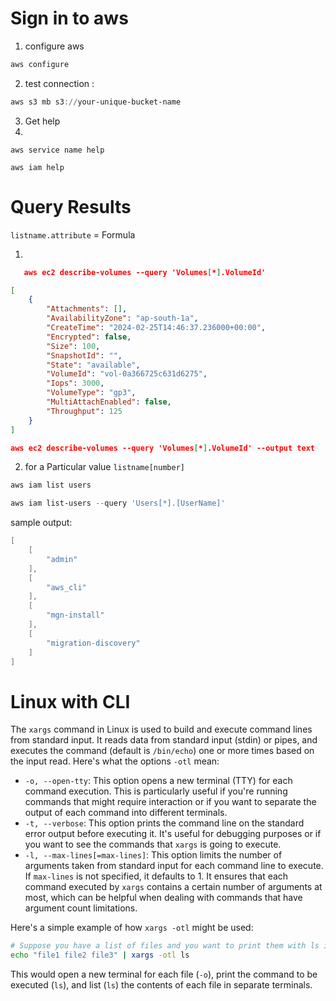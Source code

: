 # Sign in to aws

1. configure aws 

```powershell
aws configure 
```

2. test connection :

```powershell
aws s3 mb s3://your-unique-bucket-name
```
3. Get help 
1. 
 ```azurepowershell
aws service name help

aws iam help
```
# Query Results
`listname.attribute` = Formula

1.
```json
   aws ec2 describe-volumes --query 'Volumes[*].VolumeId'

[
    {
        "Attachments": [],
        "AvailabilityZone": "ap-south-1a",
        "CreateTime": "2024-02-25T14:46:37.236000+00:00",
        "Encrypted": false,
        "Size": 100,
        "SnapshotId": "",
        "State": "available",
        "VolumeId": "vol-0a366725c631d6275",
        "Iops": 3000,
        "VolumeType": "gp3",
        "MultiAttachEnabled": false,
        "Throughput": 125
    }
]

aws ec2 describe-volumes --query 'Volumes[*].VolumeId' --output text
```
2. for a Particular value `listname[number]`
```powershell
aws iam list users

aws iam list-users --query 'Users[*].[UserName]'

```

sample output:
```powershell
[
    [
        "admin"
    ],
    [
        "aws_cli"
    ],
    [
        "mgn-install"
    ],
    [
        "migration-discovery"
    ]
]
```
# Linux with CLI
The `xargs` command in Linux is used to build and execute command lines from standard input. It reads data from standard input (stdin) or pipes, and executes the command (default is `/bin/echo`) one or more times based on the input read. Here's what the options `-otl` mean:

- `-o, --open-tty`: This option opens a new terminal (TTY) for each command execution. This is particularly useful if you're running commands that might require interaction or if you want to separate the output of each command into different terminals.
- `-t, --verbose`: This option prints the command line on the standard error output before executing it. It's useful for debugging purposes or if you want to see the commands that `xargs` is going to execute.
- `-l, --max-lines[=max-lines]`: This option limits the number of arguments taken from standard input for each command line to execute. If `max-lines` is not specified, it defaults to 1. It ensures that each command executed by `xargs` contains a certain number of arguments at most, which can be helpful when dealing with commands that have argument count limitations.

Here's a simple example of how `xargs -otl` might be used:

```bash
# Suppose you have a list of files and you want to print them with ls in a separate terminal for each file
echo "file1 file2 file3" | xargs -otl ls
```

This would open a new terminal for each file (`-o`), print the command to be executed (`ls`), and list (`ls`) the contents of each file in separate terminals.
